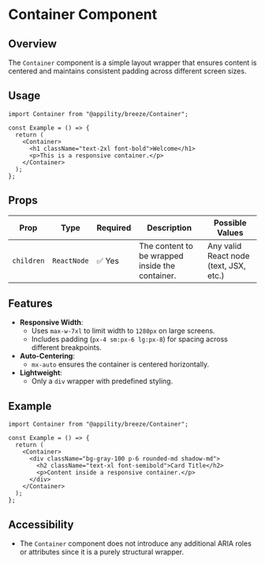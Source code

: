 # Container Component

## Overview

The `Container` component is a simple layout wrapper that ensures content is centered and maintains consistent padding across different screen sizes.

## Usage

```tsx
import Container from "@appility/breeze/Container";

const Example = () => {
  return (
    <Container>
      <h1 className="text-2xl font-bold">Welcome</h1>
      <p>This is a responsive container.</p>
    </Container>
  );
};
```

## Props

| Prop       | Type       | Required | Description                                    | Possible Values |
|------------|-----------|----------|------------------------------------------------|----------------|
| `children` | `ReactNode` | ✅ Yes   | The content to be wrapped inside the container. | Any valid React node (text, JSX, etc.) |

## Features

- **Responsive Width**:
  - Uses `max-w-7xl` to limit width to `1280px` on large screens.
  - Includes padding (`px-4 sm:px-6 lg:px-8`) for spacing across different breakpoints.
- **Auto-Centering**:
  - `mx-auto` ensures the container is centered horizontally.
- **Lightweight**:
  - Only a `div` wrapper with predefined styling.

## Example

```tsx
import Container from "@appility/breeze/Container";

const Example = () => {
  return (
    <Container>
      <div className="bg-gray-100 p-6 rounded-md shadow-md">
        <h2 className="text-xl font-semibold">Card Title</h2>
        <p>Content inside a responsive container.</p>
      </div>
    </Container>
  );
};
```

## Accessibility

- The `Container` component does not introduce any additional ARIA roles or attributes since it is a purely structural wrapper.

